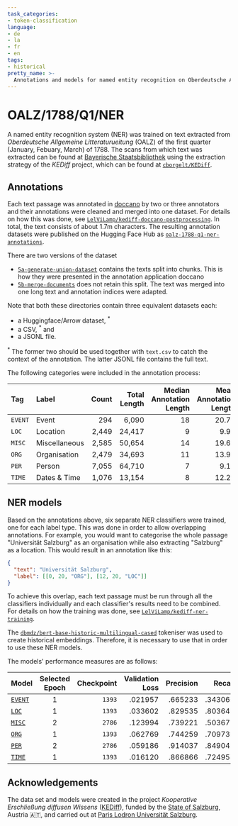 ```yaml
---
task_categories:
- token-classification
language:
- de
- la
- fr
- en
tags:
- historical
pretty_name: >-
  Annotations and models for named entity recognition on Oberdeutsche Allgemeine Litteraturzeitung of the first quarter of 1788
---
```

# OALZ/1788/Q1/NER

A named entity recognition system (NER) was trained on text extracted from _Oberdeutsche Allgemeine Litteraturueitung_ (OALZ) of the first quarter (January, Febuary, March) of 1788. The scans from which text was extracted can be found at [Bayerische Staatsbibliothek](https://www.digitale-sammlungen.de/de/view/bsb10628753?page=,1) using the extraction strategy of the _KEDiff_ project, which can be found at [`cborgelt/KEDiff`](https://github.com/cborgelt/KEDiff).

## Annotations

Each text passage was annotated in [doccano](https://github.com/doccano/doccano) by two or three annotators and their annotations were cleaned and merged into one dataset. For details on how this was done, see [`LelViLamp/kediff-doccano-postprocessing`](https://github.com/LelViLamp/kediff-doccano-postprocessing). In total, the text consists of about 1.7m characters. The resulting annotation datasets were published on the Hugging Face Hub as [`oalz-1788-q1-ner-annotations`](https://huggingface.co/datasets/LelViLamp/oalz-1788-q1-ner-annotations).

There are two versions of the dataset
- [`5a-generate-union-dataset`](https://huggingface.co/datasets/LelViLamp/oalz-1788-q1-ner-annotations/tree/main/5a-generate-union-dataset) contains the texts split into chunks. This is how they were presented in the annotation application doccano
- [`5b-merge-documents`](https://huggingface.co/datasets/LelViLamp/oalz-1788-q1-ner-annotations/tree/main/5b-merge-documents) does not retain this split. The text was merged into one long text and annotation indices were adapted.

Note that both these directories contain three equivalent datasets each:
- a Huggingface/Arrow dataset, <sup>*</sup>
- a CSV, <sup>*</sup> and
- a JSONL file.

<sup>*</sup> The former two should be used together with `text.csv` to catch the context of the annotation. The latter JSONL file contains the full text.

The following categories were included in the annotation process:

| Tag     | Label         | Count | Total Length | Median Annotation Length | Mean Annotation Length |    SD |
|:--------|:--------------|------:|-------------:|-------------------------:|-----------------------:|------:|
| `EVENT` | Event         |   294 |        6,090 |                       18 |                  20.71 | 13.24 |
| `LOC`   | Location      | 2,449 |       24,417 |                        9 |                   9.97 |  6.21 |
| `MISC`  | Miscellaneous | 2,585 |       50,654 |                       14 |                  19.60 | 19.63 |
| `ORG`   | Organisation  | 2,479 |       34,693 |                       11 |                  13.99 |  9.33 |
| `PER`   | Person        | 7,055 |       64,710 |                        7 |                   9.17 |  9.35 |
| `TIME`  | Dates & Time  | 1,076 |       13,154 |                        8 |                  12.22 | 10.98 |

## NER models

Based on the annotations above, six separate NER classifiers were trained, one for each label type. This was done in order to allow overlapping annotations. For example, you would want to categorise the whole passage "Universität Salzburg" as an organisation while also extracting "Salzburg" as a location. This would result in an annotation like this:

```json
{
  "text": "Universität Salzburg",
  "label": [[0, 20, "ORG"], [12, 20, "LOC"]]
}
```

To achieve this overlap, each text passage must be run through all the classifiers individually and each classifier's results need to be combined. For details on how the training was done, see [`LelViLamp/kediff-ner-training`](https://github.com/LelViLamp/kediff-ner-training).

The [`dbmdz/bert-base-historic-multilingual-cased`](https://huggingface.co/dbmdz/bert-base-historic-multilingual-cased) tokeniser was used to create historical embeddings. Therefore, it is necessary to use that in order to use these NER models.

The models' performance measures are as follows:

| Model                                                              | Selected Epoch | Checkpoint | Validation Loss | Precision |  Recall | F<sub>1</sub> | Accuracy |
|:-------------------------------------------------------------------|:--------------:|-----------:|----------------:|----------:|--------:|--------------:|---------:|
| [`EVENT`](https://huggingface.co/LelViLamp/oalz-1788-q1-ner-event) |       1        |     `1393` |         .021957 |   .665233 | .343066 |       .351528 |  .995700 |
| [`LOC`](https://huggingface.co/LelViLamp/oalz-1788-q1-ner-loc)     |       1        |     `1393` |         .033602 |   .829535 | .803648 |       .814146 |  .990999 |
| [`MISC`](https://huggingface.co/LelViLamp/oalz-1788-q1-ner-misc)   |       2        |     `2786` |         .123994 |   .739221 | .503677 |       .571298 |   968697 |
| [`ORG`](https://huggingface.co/LelViLamp/oalz-1788-q1-ner-org)     |       1        |     `1393` |         .062769 |   .744259 | .709738 |       .726212 |  .980288 |
| [`PER`](https://huggingface.co/LelViLamp/oalz-1788-q1-ner-per)     |       2        |     `2786` |         .059186 |   .914037 | .849048 |       .879070 |  .983253 |
| [`TIME`](https://huggingface.co/LelViLamp/oalz-1788-q1-ner-time)   |       1        |     `1393` |         .016120 |   .866866 | .724958 |       .783099 |  .994631 |

## Acknowledgements
The data set and models were created in the project _Kooperative Erschließung diffusen Wissens_ ([KEDiff](https://uni-salzburg.elsevierpure.com/de/projects/kooperative-erschließung-diffusen-wissens-ein-literaturwissenscha)), funded by the [State of Salzburg](https://salzburg.gv.at), Austria 🇦🇹, and carried out at [Paris Lodron Universität Salzburg](https://plus.ac.at).
